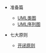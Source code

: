 * 准备篇
  * [UML类图](https://www.jianshu.com/p/ff7604e979c2)
  * [UML序列图]()

* 七大原则
  * [开闭原则](https://www.jianshu.com/p/8e7f60e5fb91)